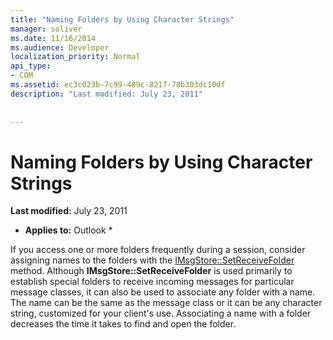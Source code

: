 ```yaml
---
title: "Naming Folders by Using Character Strings"
manager: soliver
ms.date: 11/16/2014
ms.audience: Developer
localization_priority: Normal
api_type:
- COM
ms.assetid: ec3c023b-7c99-489c-8217-78b303dc10df
description: "Last modified: July 23, 2011"
 
 
---
```


# Naming Folders by Using Character Strings

 **Last modified:** July 23, 2011 
  
 * **Applies to:** Outlook * 
  
If you access one or more folders frequently during a session, consider assigning names to the folders with the [IMsgStore::SetReceiveFolder](imsgstore-setreceivefolder.md) method. Although **IMsgStore::SetReceiveFolder** is used primarily to establish special folders to receive incoming messages for particular message classes, it can also be used to associate any folder with a name. The name can be the same as the message class or it can be any character string, customized for your client's use. Associating a name with a folder decreases the time it takes to find and open the folder. 
  

